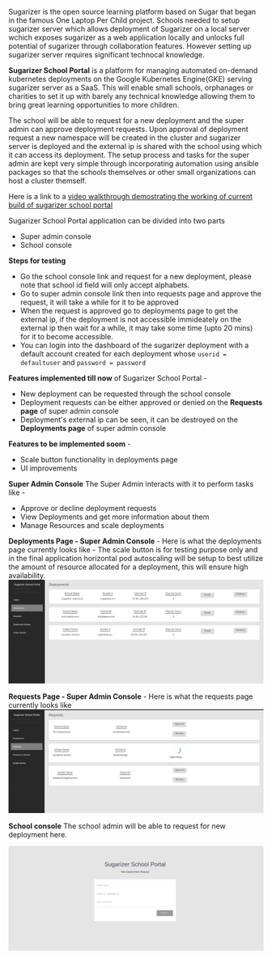 Sugarizer is the open source learning platform based on Sugar that began in the famous One Laptop Per Child project. Schools needed to setup sugarizer server which allows deployment of Sugarizer on a local server wchich exposes sugarizer as a web application locally and unlocks full potential of sugarizer through collaboration features. However setting up sugarizer server requires significant technocal knowledge.

**Sugarizer School Portal** is a platform for managing automated on-demand kubernetes deployments on the Google Kubernetes Engine(GKE) serving sugarizer server as a SaaS. This will enable small schools, orphanages or charities to set it up with barely any technical knowledge allowing them to bring great learning opportunities to more children.

The school will be able to request for a new deployment and the super admin can approve deployment requests. Upon approval of deployment request a new namespace will be created in the cluster and sugarizer server is deployed and the external ip is shared with the school using which it can access its deployment. The setup process and tasks for the super admin are kept very simple through incorporating automation using ansible packages so that the schools themselves or other small organizations can host a cluster themself.

Here is a link to a [video walkthrough demostrating the working of current build of sugarizer school portal](https://www.youtube.com/watch?v=CzCGf16DbzE&feature=youtu.be)

Sugarizer School Portal application can be divided into two parts
- Super admin console
- School console

**Steps for testing**
- Go the school console link and request for a new deployment, please note that school id field will only accept alphabets.
- Go to super admin console link then into requests page and approve the request, it will take a while for it to be approved
- When the request is approved go to deployments page to get the external ip, if the deployment is not accessible immideately on the external ip then wait for a while, it may take some time (upto 20 mins) for it to become accessible.
- You can login into the dashboard of the sugarizer deployment with a default account created for each deployment whose `userid = defaultuser` and `password = password`

**Features implemented till now** of Sugarizer School Portal -
- New deployment can be requested through the school console
- Deployment requests can be either approved or denied on the **Requests page** of super admin console
- Deployment's external ip can be seen, it can be destroyed on the **Deployments page** of super admin console

**Features to be implemented soom** -
- Scale button functionality in deployments page
- UI improvements

**Super Admin Console**
The Super Admin interacts with it to perform tasks like -
- Approve or decline deployment requests
- View Deployments and get more information about them
- Manage Resources and scale deployments

**Deployments Page - Super Admin Console** - Here is what the deployments page currently looks like -
The scale button is for testing purpose only and in the final application horizontal pod autoscaling will be setup to best utilize the amount of resource allocated for a deployment, this will ensure high availability.
![](./docs/images/deploymentsPage.png)

**Requests Page - Super Admin Console** - Here is what the requests page currently looks like
![](./docs/images/requests.png)

**School console**
The school admin will be able to request for new deployment here.

![](./docs/images/schoolconsole.png)
